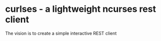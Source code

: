 curlses - a lightweight ncurses rest client
===========================================

The vision is to create a simple interactive REST client
